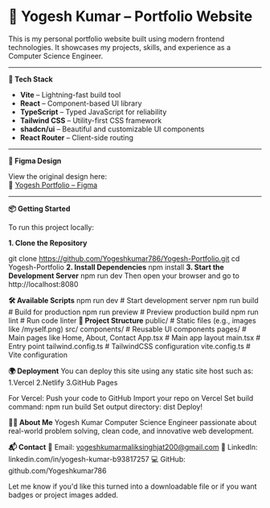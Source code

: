 # 🌟 Yogesh Kumar – Portfolio Website

This is my personal portfolio website built using modern frontend technologies. It showcases my projects, skills, and experience as a Computer Science Engineer.

---

**🚀 Tech Stack**

- **Vite** – Lightning-fast build tool
- **React** – Component-based UI library
- **TypeScript** – Typed JavaScript for reliability
- **Tailwind CSS** – Utility-first CSS framework
- **shadcn/ui** – Beautiful and customizable UI components
- **React Router** – Client-side routing

---

**🎨 Figma Design**

View the original design here:  
🔗 [Yogesh Portfolio – Figma](https://www.figma.com/design/zTYo9UGcrIdYp0uHbjXZIa/Yogesh-Portfolio?node-id=0-1&t=ylk1Em8siWBHKTuo-1)

---

**📦 Getting Started**

To run this project locally:

**1. Clone the Repository**

git clone https://github.com/Yogeshkumar786/Yogesh-Portfolio.git
cd Yogesh-Portfolio
**2. Install Dependencies**
npm install
**3. Start the Development Server**
npm run dev
Then open your browser and go to http://localhost:8080

**🛠 Available Scripts**
npm run dev        # Start development server
npm run build      # Build for production
npm run preview    # Preview production build
npm run lint       # Run code linter
**📁 Project Structure**
public/             # Static files (e.g., images like /myself.png)
src/
  components/       # Reusable UI components
  pages/            # Main pages like Home, About, Contact
  App.tsx           # Main app layout
  main.tsx          # Entry point
tailwind.config.ts  # TailwindCSS configuration
vite.config.ts      # Vite configuration

**🌍 Deployment**
You can deploy this site using any static site host such as:
1.Vercel
2.Netlify
3.GitHub Pages

For Vercel:
Push your code to GitHub
Import your repo on Vercel
Set build command: npm run build
Set output directory: dist
Deploy!

**👨‍💻 About Me**
Yogesh Kumar
Computer Science Engineer passionate about real-world problem solving, clean code, and innovative web development.

**📬 Contact**
📧 Email: yogeshkumarmaliksinghjat200@gmail.com
💼 LinkedIn: linkedin.com/in/yogesh-kumar-b93817257
💻 GitHub: github.com/Yogeshkumar786

Let me know if you'd like this turned into a downloadable file or if you want badges or project images added.

